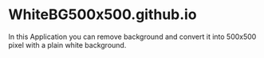 # WhiteBG500x500.github.io
In this Application you can remove background and convert it into 500x500 pixel with a plain white background.
